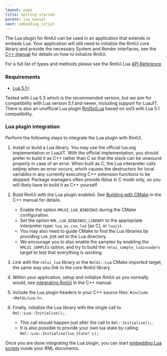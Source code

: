 ```yaml
---
layout: page
title: Getting started
parent: lua_manual
next: embedding_script
---
```


The Lua plugin for RmlUi can be used in an application that extends or embeds Lua. Your application will still need to initialize the RmlUi core library and provide the necessary System and Render interfaces, see the [C++ manual](../cpp_manual.html) for details on how to initialize RmlUi.

For a full list of types and methods please see the RmlUi Lua [API Reference](api_reference.html).

### Requirements

- [Lua 5.1+](https://www.lua.org/)

Tested with Lua 5.3 which is the recommended version, but we aim for compatibility with Lua version 5.1 and newer, including support for LuaJIT. There is also an unofficial Lua plugin [RmlSolLua](https://github.com/LoneBoco/RmlSolLua) based on sol3 with Lua 5.1 compatibility.

### Lua plugin integration

Perform the following steps to integrate the Lua plugin with RmlUi.

1. Install or build a Lua library. You may use the official lua.org implementation or LuaJIT. With the official implementation, you should prefer to build it as C++ rather than C
   so that the stack can be unwound properly in case of an error. When built as C, the Lua interpreter calls setjmp when an error occurs, which causes the destructors
   for local variables in any currently executing C++ extension functions to be skipped. Package managers often provide liblua in C mode only, so you will likely
   have to build it as C++ yourself

2. Build RmlUi with the Lua plugin enabled. See [Building with CMake](../cpp_manual/building_with_cmake.html) in the C++ manual for details.
    - Enable the option `RMLUI_LUA_BINDINGS` during the CMake configuration.
    - Set the option `RML_LUA_BINDINGS_LIBRARY` to the appropriate interpreter type: `lua_as_cxx`, `lua` \[as C], or `luajit`.
    - You may also need to guide CMake to find the Lua libraries by providing `LUA_DIR` set to the Lua directory.
    - We encourage you to also enable the samples by enabling the `RMLUI_SAMPLES` option, and try to build the `rmlui_sample_luainvaders` target to test that everything is working.

3. Link with the `rmlui_lua` library or the `RmlUi::Lua` CMake imported target, the same way you link to the core RmlUi library.

4. Within your application, setup and initialize RmlUi as you normally would, see [integrating RmlUi](../cpp_manual/integrating.html) in the C++ manual.

5. Include the Lua plugin headers in your C++ source files: `#include <RmlUi/Lua.h>`.

6. Finally, initialize the Lua library with the single call to `Rml::Lua::Initialise();`.
    - This call should happen just after the call to `Rml::Initialise();`.
	- It is also possible to provide your own lua state by calling `Rml::Lua::Initialise(lua_State* L);`.

Once you are done integrating the Lua plugin, you can start [embedding Lua scripts](embedding_script.html) inside your RML documents.
